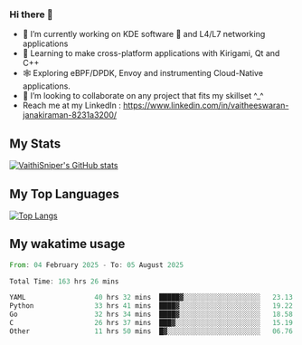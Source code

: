 ### Hi there 👋

- 🔭 I’m currently working on KDE software 💓 and L4/L7 networking applications 
- 📖 Learning to make cross-platform applications with Kirigami, Qt and C++
- 🕸️ Exploring eBPF/DPDK, Envoy and instrumenting Cloud-Native applications. 
- 👯 I’m looking to collaborate on any project that fits my skillset ^_^
- Reach me at my LinkedIn : https://www.linkedin.com/in/vaitheeswaran-janakiraman-8231a3200/

## My Stats
[![VaithiSniper's GitHub stats](https://github-readme-stats.vercel.app/api?username=VaithiSniper&hide=stars&theme=radical)](https://github.com/anuraghazra/github-readme-stats)

## My Top Languages

[![Top Langs](https://github-readme-stats.vercel.app/api/top-langs/?username=VaithiSniper&layout=compact)](https://github.com/anuraghazra/github-readme-stats)

## My wakatime usage

<!--START_SECTION:waka-->

```rust
From: 04 February 2025 - To: 05 August 2025

Total Time: 163 hrs 26 mins

YAML                 40 hrs 32 mins  █████▓░░░░░░░░░░░░░░░░░░░   23.13 %
Python               33 hrs 41 mins  ████▓░░░░░░░░░░░░░░░░░░░░   19.22 %
Go                   32 hrs 34 mins  ████▓░░░░░░░░░░░░░░░░░░░░   18.58 %
C                    26 hrs 37 mins  ███▓░░░░░░░░░░░░░░░░░░░░░   15.19 %
Other                11 hrs 50 mins  █▓░░░░░░░░░░░░░░░░░░░░░░░   06.76 %
```

<!--END_SECTION:waka-->
